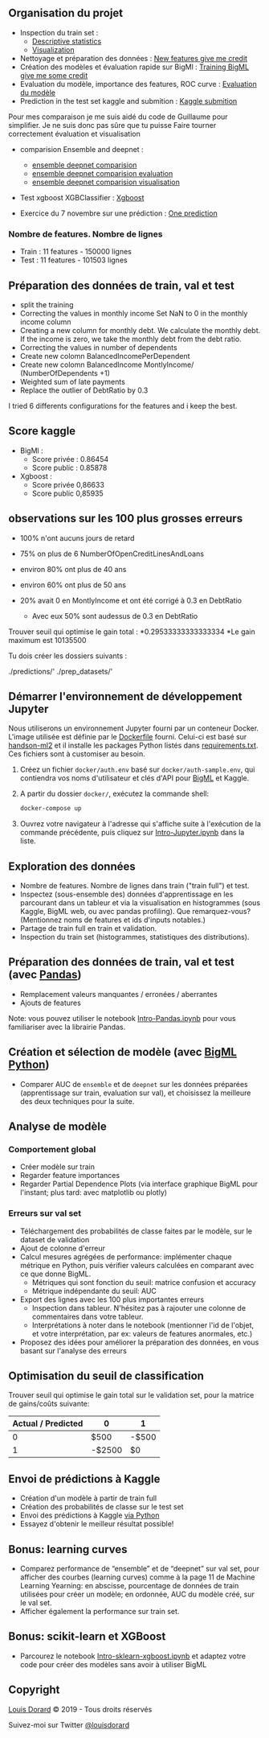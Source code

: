 
## Organisation du projet
* Inspection du train set : 
    * [Descriptive statistics](https://github.com/Simplon-IA-Bdx-1/give-me-some-credit-Malaika-p/blob/master/ml_mastery_5_understand_your_data_with_descriptive_statistics.ipynb)
    * [Visualization](https://github.com/Simplon-IA-Bdx-1/give-me-some-credit-Malaika-p/blob/master/ml_mastery_6_understand_your_data_with_visualization.ipynb)
* Nettoyage et préparation des données :  [New features give me credit](https://github.com/Simplon-IA-Bdx-1/give-me-some-credit-Malaika-p/blob/master/new_features_give_me_credit.ipynb)
* Création des modèles et évaluation rapide sur BigMl : [Training BigML give me some credit](https://github.com/Simplon-IA-Bdx-1/give-me-some-credit-Malaika-p/blob/master/training_bigml_give_me_credit.ipynb)
* Evaluation du modèle, importance des features, ROC curve : [Evaluation du modèle](https://github.com/Simplon-IA-Bdx-1/give-me-some-credit-Malaika-p/blob/master/evaluation_bigml_give_me_credit2.ipynb)
* Prediction in the test set kaggle and submition : [Kaggle submition]()

Pour mes comparaison je me suis aidé du code de Guillaume pour simplifier. Je ne suis donc pas sûre que tu puisse Faire tourner correctement évaluation et visualisation
* comparision Ensemble and deepnet : 
    * [ensemble deepnet comparision](https://github.com/Simplon-IA-Bdx-1/give-me-some-credit-Malaika-p/blob/master/ensemble_deepnet_comparison.ipynb)
    * [ensemble deepnet comparision evaluation](https://github.com/Simplon-IA-Bdx-1/give-me-some-credit-Malaika-p/blob/master/ensemble_deepnet_comparison_evaluation.ipynb)
    * [ensemble deepnet comparision visualisation](https://github.com/Simplon-IA-Bdx-1/give-me-some-credit-Malaika-p/blob/master/ensemble_deepnet_comparison_visualisation.ipynb)

* Test xgboost  XGBClassifier : [Xgboost](https://github.com/Simplon-IA-Bdx-1/give-me-some-credit-Malaika-p/blob/master/gmsc_sklearn.ipynb)
* Exercice du 7 novembre sur une prédiction : [One prediction](https://github.com/Simplon-IA-Bdx-1/give-me-some-credit-Malaika-p/blob/master/exo_07_11_2019.ipynb)

### Nombre de features. Nombre de lignes
* Train : 11 features - 150000 lignes
* Test : 11 features - 101503 lignes

## Préparation des données de train, val et test
* split the training
* Correcting the values in monthly income Set NaN to 0 in the monthly income column
* Creating a new column for monthly debt. We calculate the monthly debt. If the income is zero, we take the monthly debt from the debt ratio.
* Correcting the values in number of dependents
* Create new colomn BalancedIncomePerDependent
* Create new colomn  BalancedIncome  MontlyIncome/ (NumberOfDependents +1)
* Weighted sum of late payments
* Replace the outlier of DebtRatio by 0.3

I tried 6 differents configurations for the features and i keep the best.



## Score kaggle
* BigMl : 
    * Score privée : 0.86454
    * Score public : 0.85878
* Xgboost :
    * Score privée 0,86633
    * Score public 0,85935

## observations sur les 100 plus grosses erreurs 

   * 100% n'ont aucuns jours de retard 
   * 75% on plus de 6 NumberOfOpenCreditLinesAndLoans
   * environ 80% ont plus de 40 ans
   * environ 60% ont plus de 50 ans 

   * 20% avait 0 en MontlyIncome et ont été corrigé à 0.3 en DebtRatio
      * Avec eux 50% sont audessus de 0.3 en DebtRatio



Trouver seuil qui optimise le gain total :
*0.29533333333333334
*Le gain maximum est 10135500

Tu dois créer les dossiers suivants : 

./predictions/'
./prep_datasets/'

## Démarrer l'environnement de développement Jupyter

Nous utiliserons un environnement Jupyter fourni par un conteneur Docker. L'image utilisée est définie par le [Dockerfile](docker/Dockerfile) fourni. Celui-ci est basé sur [handson-ml2](https://github.com/ageron/handson-ml2/tree/master/docker) et il installe les packages Python listés dans [requirements.txt](requirements.txt). Ces fichiers sont à customiser au besoin.

1. Créez un fichier `docker/auth.env` basé sur `docker/auth-sample.env`, qui contiendra vos noms d'utilisateur et clés d'API pour [BigML](https://bigml.com) et Kaggle.
2. A partir du dossier `docker/`, exécutez la commande shell:

    ```bash
    docker-compose up
    ```

3. Ouvrez votre navigateur à l'adresse qui s'affiche suite à l'exécution de la commande précédente, puis cliquez sur [Intro-Jupyter.ipynb](Intro-Jupyter.ipynb) dans la liste.

## Exploration des données

* Nombre de features. Nombre de lignes dans train ("train full") et test.
* Inspectez (sous-ensemble des) données d'apprentissage en les parcourant dans un tableur et via la visualisation en histogrammes (sous Kaggle, BigML web, ou avec pandas profiling). Que remarquez-vous? (Mentionnez noms de features et ids d'inputs notables.)
* Partage de train full en train et validation.
* Inspection du train set (histogrammes, statistiques des distributions).

## Préparation des données de train, val et test (avec [Pandas](http://pandas.pydata.org))

* Remplacement valeurs manquantes / erronées / aberrantes
* Ajouts de features

Note: vous pouvez utiliser le notebook [Intro-Pandas.ipynb](Intro-Pandas.ipynb) pour vous familiariser avec la librairie Pandas.

## Création et sélection de modèle (avec [BigML Python](http://bigml.readthedocs.io))

* Comparer AUC de `ensemble` et de `deepnet` sur les données préparées (apprentissage sur train, evaluation sur val), et choisissez la meilleure des deux techniques pour la suite.

## Analyse de modèle

### Comportement global

* Créer modèle sur train
* Regarder feature importances
* Regarder Partial Dependence Plots (via interface graphique BigML pour l'instant; plus tard: avec matplotlib ou plotly)

### Erreurs sur val set

* Téléchargement des probabilités de classe faites par le modèle, sur le dataset de validation
* Ajout de colonne d'erreur
* Calcul mesures agrégées de performance: implémenter chaque métrique en Python, puis vérifier valeurs calculées en comparant avec ce que donne BigML.
  * Métriques qui sont fonction du seuil: matrice confusion et accuracy
  * Métrique indépendante du seuil: AUC
* Export des lignes avec les 100 plus importantes erreurs
  * Inspection dans tableur. N'hésitez pas à rajouter une colonne de commentaires dans votre tableur.
  * Interprétations à noter dans le notebook (mentionner l'id de l'objet, et votre interprétation, par ex: valeurs de features anormales, etc.)
* Proposez des idées pour améliorer la préparation des données, en vous basant sur l'analyse des erreurs

## Optimisation du seuil de classification

Trouver seuil qui optimise le gain total sur le validation set, pour la matrice de gains/coûts suivante:

  | Actual / Predicted | 0 | 1 |
  |--------------------|---|---|
  | 0 | $500 | -$500 |
  | 1 | -$2500 | $0 |

## Envoi de prédictions à Kaggle

* Création d'un modèle à partir de train full
* Création des probabilités de classe sur le test set
* Envoi des prédictions à Kaggle [via Python](https://github.com/kaggle/kaggle-api)
* Essayez d'obtenir le meilleur résultat possible!

## Bonus: learning curves

* Comparez performance de “ensemble” et de “deepnet” sur val set, pour afficher des courbes (learning curves) comme à la page 11 de Machine Learning Yearning: en abscisse, pourcentage de données de train utilisées pour créer un modèle; en ordonnée, AUC du modèle créé, sur le val set.
* Afficher également la performance sur train set.

## Bonus: scikit-learn et XGBoost

* Parcourez le notebook [Intro-sklearn-xgboost.ipynb](Intro-sklearn-xgboost.ipynb) et adaptez votre code pour créer des modèles sans avoir à utiliser BigML

## Copyright

[Louis Dorard](https://www.louisdorard.com/) © 2019 - Tous droits réservés

Suivez-moi sur Twitter [@louisdorard](https://twitter.com/louisdorard)
